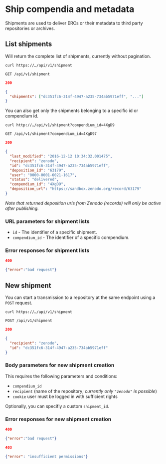 # Ship compendia and metadata

Shipments are used to deliver ERCs or their metadata to third party repositories or archives.

## List shipments

Will return the complete list of shipments, currently without pagination.

`curl https://…/api/v1/shipment`

`GET /api/v1/shipment`

```json
200

{
  "shipments": ["dc351fc6-314f-4947-a235-734ab5971eff", "..."]
}
```

You can also get only the shipments belonging to a specific id or compendium id.

`curl http://…/api/v1/shipment?compendium_id=4XgD9`

`GET /api/v1/shipment?compendium_id=4XgD97`

```json
200 

{
  "last_modified": "2016-12-12 10:34:32.001475",
  "recipient": "zenodo",
  "id": "dc351fc6-314f-4947-a235-734ab5971eff",
  "deposition_id": "63179",
  "user": "0000-0001-6021-1617",
  "status": "delivered",
  "compendium_id": "4XgD9",
  "deposition_url": "https://sandbox.zenodo.org/record/63179"
}
```

_Note that returned deposition urls from Zenodo (records) will only be active after publishing._

### URL parameters for shipment lists

- `id` - The identifier of a specific shipment.
- `compendium_id` - The identifier of a specific compendium.

### Error responses for shipment lists

```json
400

{"error":"bad request"}
```


## New shipment

You can start a transmission to a repository at the same endpoint using a `POST` request.

`curl https://…/api/v1/shipment`

`POST /api/v1/shipment`

```json
200

{
  "recipient": "zenodo",
  "id": "dc351fc6-314f-4947-a235-734ab5971eff"
}
```

### Body parameters for new shipment creation

This requires the following parameters and conditions:

- `compendium_id`
- `recipient` (name of the repository; _currently only `"zenodo"` is possible_)
- `cookie` user must be logged in with sufficient rights

Optionally, you can specifiy a custom `shipment_id`.

### Error responses for new shipment creation

```json
400

{"error":"bad request"}
```


```json
403

{"error": "insufficient permissions"}
```
